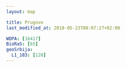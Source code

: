 ```yaml
---
layout: map

title: Prugovo
last_modified_at: 2018-05-23T08:07:27+02:00

WDPA: [16417]
BioRaS: [65]
geoSrbija:
  L1_183: [128]
---
```

